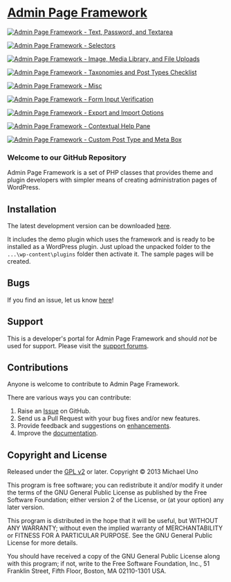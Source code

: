 # [Admin Page Framework](http://wordpress.org/plugins/admin-page-framework/) #

[![Admin Page Framework - Text, Password, and Textarea](https://lh3.googleusercontent.com/-yOvkGL-66O8/UpGkdtWTAUI/AAAAAAAABak/rOXgreTXm-A/s600/admin_page_framework_v2.1.4.png)](https://lh3.googleusercontent.com/-yOvkGL-66O8/UpGkdtWTAUI/AAAAAAAABak/rOXgreTXm-A/s0/admin_page_framework_v2.1.4.png "Text, Password, and Textarea")

[![Admin Page Framework - Selectors](https://lh4.googleusercontent.com/-P0RF0dGZFHo/UpGprGzqSKI/AAAAAAAABb0/_gSdd0hw8PU/s288/admin_page_framework_v2.1.4_selectors.png)](https://lh4.googleusercontent.com/-P0RF0dGZFHo/UpGprGzqSKI/AAAAAAAABb0/_gSdd0hw8PU/s0/admin_page_framework_v2.1.4_selectors.png "Selectors")

[![Admin Page Framework - Image, Media Library, and File Uploads](https://lh3.googleusercontent.com/-f4QUK8jeJMY/UpGppdoIM2I/AAAAAAAABbQ/TWQiWhpkc0o/s288/admin_page_framework_v2.1.4_files.png)](https://lh3.googleusercontent.com/-f4QUK8jeJMY/UpGppdoIM2I/AAAAAAAABbQ/TWQiWhpkc0o/s0/admin_page_framework_v2.1.4_files.png "Files - Image, Media Library, Uploads")

[![Admin Page Framework - Taxonomies and Post Types Checklist](https://lh3.googleusercontent.com/-T9kVq2V9Uis/UpGppZasxVI/AAAAAAAABbE/_Q0Bb1iBtD0/s288/admin_page_framework_v2.1.4_checklist.png)](https://lh3.googleusercontent.com/-T9kVq2V9Uis/UpGppZasxVI/AAAAAAAABbE/_Q0Bb1iBtD0/s0/admin_page_framework_v2.1.4_checklist.png "Checklist - Taxonomies, Post Types")

[![Admin Page Framework - Misc](https://lh5.googleusercontent.com/-S7FA5ERk8YU/UpGpqWyCz9I/AAAAAAAABbo/uaSayGALgDA/s288/admin_page_framework_v2.1.4_misc.png)](https://lh5.googleusercontent.com/-S7FA5ERk8YU/UpGpqWyCz9I/AAAAAAAABbo/uaSayGALgDA/s0/admin_page_framework_v2.1.4_misc.png "Date Picker, Color Picker, Link Buttons")

[![Admin Page Framework - Form Input Verification](https://lh4.googleusercontent.com/-YH9_phFrg80/UpGprNdConI/AAAAAAAABbw/254C2DCqqUA/s288/admin_page_framework_v2.1.4_verification.png)](https://lh4.googleusercontent.com/-YH9_phFrg80/UpGprNdConI/AAAAAAAABbw/254C2DCqqUA/s0/admin_page_framework_v2.1.4_verification.png "Form Input Verification")

[![Admin Page Framework - Export and Import Options](https://lh4.googleusercontent.com/-W1ZalO3OjJI/UpGppS5xAbI/AAAAAAAABbM/3JzefO6snZ4/s288/admin_page_framework_v2.1.4_export_and_import.png)](https://lh4.googleusercontent.com/-W1ZalO3OjJI/UpGppS5xAbI/AAAAAAAABbM/3JzefO6snZ4/s0/admin_page_framework_v2.1.4_export_and_import.png "Export and Import Options")

[![Admin Page Framework - Contextual Help Pane](https://lh3.googleusercontent.com/-5JqO4RmvSHw/UpGpqNGZacI/AAAAAAAABbY/OlErWQXTmJg/s288/admin_page_framework_v2.1.4_help_pane.png)](https://lh3.googleusercontent.com/-5JqO4RmvSHw/UpGpqNGZacI/AAAAAAAABbY/OlErWQXTmJg/s0/admin_page_framework_v2.1.4_help_pane.png "Contextual Help Pane")

[![Admin Page Framework - Custom Post Type and Meta Box](https://lh6.googleusercontent.com/-e15sSujnoL4/UpGpqWnbLII/AAAAAAAABbg/mSBYMf5e5t8/s288/admin_page_framework_v2.1.4_post_type_and_meta_box.png)](https://lh6.googleusercontent.com/-e15sSujnoL4/UpGpqWnbLII/AAAAAAAABbg/mSBYMf5e5t8/s0/admin_page_framework_v2.1.4_post_type_and_meta_box.png "Custom Post Type and Meta Box")

### Welcome to our GitHub Repository

Admin Page Framework is a set of PHP classes that provides theme and plugin developers with simpler means of creating administration pages of WordPress.

## Installation ##

The latest development version can be downloaded [here](https://github.com/michaeluno/admin-page-framework/archive/master.zip).

It includes the demo plugin which uses the framework and is ready to be installed as a WordPress plugin. Just upload the unpacked folder to the `...\wp-content\plugins` folder then activate it. The sample pages will be created.

## Bugs ##
If you find an issue, let us know [here](https://github.com/michaeluno/admin-page-framework/issues)!

## Support ##
This is a developer's portal for Admin Page Framework and should _not_ be used for support. Please visit the [support forums](http://wordpress.org/support/plugin/admin-page-framework).

## Contributions ##
Anyone is welcome to contribute to Admin Page Framework.

There are various ways you can contribute:

1. Raise an [Issue](https://github.com/michaeluno/admin-page-framework/issues) on GitHub.
2. Send us a Pull Request with your bug fixes and/or new features.
3. Provide feedback and suggestions on [enhancements](https://github.com/michaeluno/admin-page-framework/issues?direction=desc&labels=Enhancement&page=1&sort=created&state=open).
4. Improve the [documentation](https://github.com/michaeluno/admin-page-framework/blob/master/documentation_guideline.md).

## Copyright and License ##
Released under the [GPL v2](license.txt) or later.
Copyright © 2013 Michael Uno

This program is free software; you can redistribute it and/or modify
it under the terms of the GNU General Public License as published by
the Free Software Foundation; either version 2 of the License, or
(at your option) any later version.

This program is distributed in the hope that it will be useful,
but WITHOUT ANY WARRANTY; without even the implied warranty of
MERCHANTABILITY or FITNESS FOR A PARTICULAR PURPOSE.  See the
GNU General Public License for more details.

You should have received a copy of the GNU General Public License along
with this program; if not, write to the Free Software Foundation, Inc.,
51 Franklin Street, Fifth Floor, Boston, MA 02110-1301 USA.

